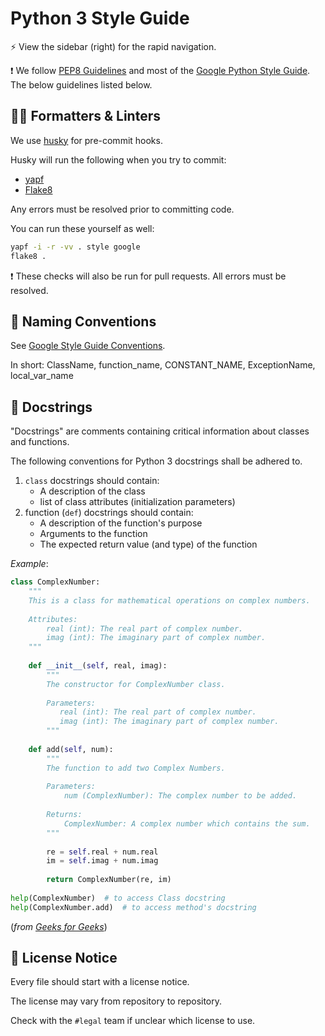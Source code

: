 # Python 3 Style Guide

:zap: View the sidebar (right) for the rapid navigation.

:exclamation: We follow [PEP8 Guidelines](https://peps.python.org/pep-0008/#naming-conventions) and most of the [Google Python Style Guide](https://google.github.io/styleguide/pyguide.html). The below guidelines listed below.

## :guardsman: Formatters & Linters

We use [husky](https://github.com/rhysd/cargo-husky) for pre-commit hooks.

Husky will run the following when you try to commit:
- [yapf](https://pypi.org/project/autopep8/)
- [Flake8](https://pypi.org/project/flake8/)

Any errors must be resolved prior to committing code.

You can run these yourself as well:
```bash
yapf -i -r -vv . style google
flake8 .
```

:exclamation: These checks will also be run for pull requests. All errors must
be resolved.

## :speech_balloon: Naming Conventions

See [Google Style Guide Conventions](https://google.github.io/styleguide/pyguide.html#316-naming).

In short: ClassName, function_name, CONSTANT_NAME, ExceptionName, local_var_name

## :notebook_with_decorative_cover: Docstrings

"Docstrings" are comments containing critical information about classes and functions.

The following conventions for Python 3 docstrings shall be adhered to.

1. `class` docstrings should contain:
   - A description of the class
   - list of class attributes (initialization parameters)
2. function (`def`) docstrings should contain:
   - A description of the function's purpose
   - Arguments to the function
   - The expected return value (and type) of the function

*Example*:

```python
class ComplexNumber:
    """
    This is a class for mathematical operations on complex numbers.
      
    Attributes:
        real (int): The real part of complex number.
        imag (int): The imaginary part of complex number.
    """
  
    def __init__(self, real, imag):
        """
        The constructor for ComplexNumber class.
  
        Parameters:
           real (int): The real part of complex number.
           imag (int): The imaginary part of complex number.   
        """
  
    def add(self, num):
        """
        The function to add two Complex Numbers.
  
        Parameters:
            num (ComplexNumber): The complex number to be added.
          
        Returns:
            ComplexNumber: A complex number which contains the sum.
        """
  
        re = self.real + num.real
        im = self.imag + num.imag
  
        return ComplexNumber(re, im)
  
help(ComplexNumber)  # to access Class docstring
help(ComplexNumber.add)  # to access method's docstring
```
(*from [Geeks for Geeks](https://www.geeksforgeeks.org/python-docstrings/)*)

## :page_with_curl: License Notice

Every file should start with a license notice.

The license may vary from repository to repository.

Check with the `#legal` team if unclear which license to use.
